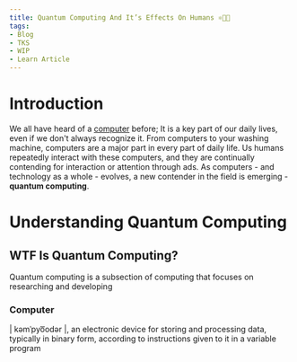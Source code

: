 ```yaml
---
title: Quantum Computing And It’s Effects On Humans ⚛️🧑‍💻
tags:
- Blog
- TKS
- WIP
- Learn Article
---
```

# Introduction
We all have heard of a [computer](#Computer) before; It is a key part of our daily lives, even if we don't always recognize it. From computers to your washing machine, computers are a major part in every part of daily life. Us humans repeatedly interact with these computers, and they are continually contending for interaction or attention through ads. As computers - and technology as a whole - evolves, a new contender in the field is emerging - **quantum computing**. 

# Understanding Quantum Computing

## WTF Is Quantum Computing?
Quantum computing is a subsection of computing that focuses on researching and developing 



### Computer
| kəmˈpyo͞odər |, an electronic device for storing and processing data, typically in binary form, according to instructions given to it in a variable program

